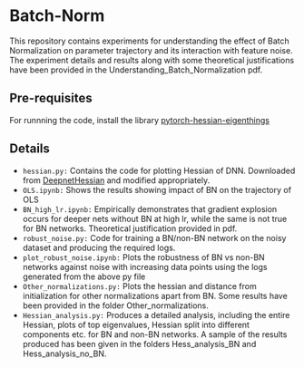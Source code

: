 # Batch-Norm

This repository contains experiments for understanding the effect of Batch Normalization on parameter trajectory and its interaction with feature noise. The experiment details and results along with some theoretical justifications have been provided in the Understanding_Batch_Normalization pdf.

## Pre-requisites
For runnning the code, install the library [pytorch-hessian-eigenthings](https://github.com/noahgolmant/pytorch-hessian-eigenthings)

## Details
* `hessian.py:` Contains the code for plotting Hessian of DNN. Downloaded from [DeepnetHessian](https://github.com/AnonymousNIPS2019/DeepnetHessian) and modified appropriately.
* `OLS.ipynb:` Shows the results showing impact of BN on the trajectory of OLS
* `BN_high_lr.ipynb:` Empirically demonstrates that gradient explosion occurs for deeper nets without BN at high lr, while the same is not true for BN networks. Theoretical justification provided in pdf.
* `robust_noise.py:` Code for training a BN/non-BN network on the noisy dataset and producing the required logs.
* `plot_robust_noise.ipynb:` Plots the robustness of BN vs non-BN networks against noise with increasing data points using the logs generated from the above py file
* `Other_normalizations.py:` Plots the hessian and distance from initialization for other normalizations apart from BN. Some results have been provided in the folder Other_normalizations.
* `Hessian_analysis.py:` Produces a detailed analysis, including the entire Hessian, plots of top eigenvalues, Hessian split into different components etc. for BN and non-BN networks. A sample of the results produced has been given in the folders Hess_analysis_BN and Hess_analysis_no_BN.
